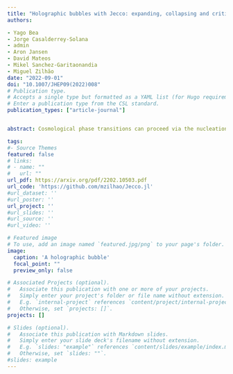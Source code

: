```yaml
---
title: "Holographic bubbles with Jecco: expanding, collapsing and critical"
authors:

- Yago Bea
- Jorge Casalderrey-Solana
- admin
- Aron Jansen
- David Mateos
- Mikel Sanchez-Garitaonandia
- Miguel Zilhão
date: "2022-09-01"
doi: "10.1007/JHEP09(2022)008"
# Publication type.
# Accepts a single type but formatted as a YAML list (for Hugo requirements).
# Enter a publication type from the CSL standard.
publication_types: ["article-journal"]


abstract: Cosmological phase transitions can proceed via the nucleation of bubbles that subsequently expand and collide. The resulting gravitational wave spectrum depends crucially on the properties of these bubbles. We extend our previous holographic work on planar bubbles to cylindrical bubbles in a strongly-coupled, non-Abelian, four-dimensional gauge theory. This extension brings about two new physical properties. First, the existence of a critical bubble, which we determine. Second, the bubble profile at late times exhibits a richer self-similar structure, which we verify. These results require a new 3+1 evolution code called Jecco that solves the Einstein equations in the characteristic formulation in asymptotically AdS spaces. Jecco is written in the Julia programming language and is freely available. We present an outline of the code and the tests performed to assess its robustness and performanc

tags:
#- Source Themes
featured: false
# links:
# - name: ""
#   url: ""
url_pdf: https://arxiv.org/pdf/2202.10503.pdf
url_code: 'https://github.com/mzilhao/Jecco.jl'
#url_dataset: ''
#url_poster: ''
url_project: ''
#url_slides: ''
#url_source: ''
#url_video: ''

# Featured image
# To use, add an image named `featured.jpg/png` to your page's folder. 
image:
  caption: 'A holographic bubble'
  focal_point: ""
  preview_only: false

# Associated Projects (optional).
#   Associate this publication with one or more of your projects.
#   Simply enter your project's folder or file name without extension.
#   E.g. `internal-project` references `content/project/internal-project/index.md`.
#   Otherwise, set `projects: []`.
projects: []

# Slides (optional).
#   Associate this publication with Markdown slides.
#   Simply enter your slide deck's filename without extension.
#   E.g. `slides: "example"` references `content/slides/example/index.md`.
#   Otherwise, set `slides: ""`.
#slides: example
---
```

